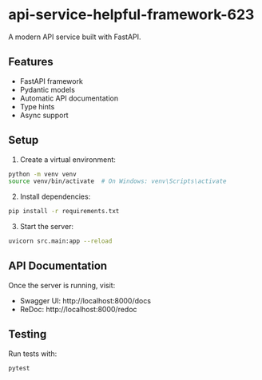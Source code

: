 # api-service-helpful-framework-623

A modern API service built with FastAPI.

## Features

- FastAPI framework
- Pydantic models
- Automatic API documentation
- Type hints
- Async support

## Setup

1. Create a virtual environment:
```bash
python -m venv venv
source venv/bin/activate  # On Windows: venv\Scripts\activate
```

2. Install dependencies:
```bash
pip install -r requirements.txt
```

3. Start the server:
```bash
uvicorn src.main:app --reload
```

## API Documentation

Once the server is running, visit:
- Swagger UI: http://localhost:8000/docs
- ReDoc: http://localhost:8000/redoc

## Testing

Run tests with:
```bash
pytest
```

